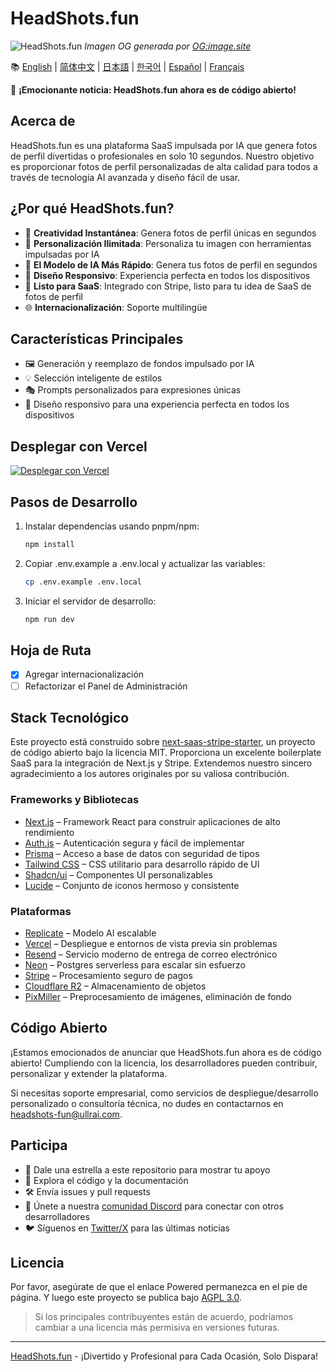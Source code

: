# HeadShots.fun

![HeadShots.fun](https://s.ogimage.site/user-cases/headshots-fun.jpg)
*Imagen OG generada por [OG:image.site](https://ogimage.site/?from=headshots-fun-github)*

📚 [English](README.md) | [简体中文](README.zh-CN.md) | [日本語](README.ja.md) | [한국어](README.ko.md) | [Español](README.es.md) | [Français](README.fr.md)

🎉 **¡Emocionante noticia: HeadShots.fun ahora es de código abierto!**

## Acerca de

HeadShots.fun es una plataforma SaaS impulsada por IA que genera fotos de perfil divertidas o profesionales en solo 10 segundos. Nuestro objetivo es proporcionar fotos de perfil personalizadas de alta calidad para todos a través de tecnología AI avanzada y diseño fácil de usar.

## ¿Por qué HeadShots.fun?

- 🎨 **Creatividad Instantánea**: Genera fotos de perfil únicas en segundos
- 🌈 **Personalización Ilimitada**: Personaliza tu imagen con herramientas impulsadas por IA
- 📸 **El Modelo de IA Más Rápido**: Genera tus fotos de perfil en segundos
- 📱 **Diseño Responsivo**: Experiencia perfecta en todos los dispositivos
- 💼 **Listo para SaaS**: Integrado con Stripe, listo para tu idea de SaaS de fotos de perfil
- 🌐 **Internacionalización**: Soporte multilingüe

## Características Principales

- 🖼️ Generación y reemplazo de fondos impulsado por IA
- 💡 Selección inteligente de estilos
- 🎭 Prompts personalizados para expresiones únicas
- 📱 Diseño responsivo para una experiencia perfecta en todos los dispositivos

## Desplegar con Vercel

[![Desplegar con Vercel](https://vercel.com/button)](https://vercel.com/new/clone?repository-url=https%3A%2F%2Fgithub.com%2FUllrAI%2FHeadShots.fun)

## Pasos de Desarrollo

1. Instalar dependencias usando pnpm/npm:
   ```bash
   npm install
   ```

2. Copiar .env.example a .env.local y actualizar las variables:
   ```bash
   cp .env.example .env.local
   ```

3. Iniciar el servidor de desarrollo:
   ```bash
   npm run dev
   ```

## Hoja de Ruta

- [x] Agregar internacionalización
- [ ] Refactorizar el Panel de Administración

## Stack Tecnológico

Este proyecto está construido sobre [next-saas-stripe-starter](https://github.com/mickasmt/next-saas-stripe-starter), un proyecto de código abierto bajo la licencia MIT. Proporciona un excelente boilerplate SaaS para la integración de Next.js y Stripe. Extendemos nuestro sincero agradecimiento a los autores originales por su valiosa contribución.

### Frameworks y Bibliotecas
- [Next.js](https://nextjs.org/?from=headshots.fun) – Framework React para construir aplicaciones de alto rendimiento
- [Auth.js](https://authjs.dev/?from=headshots.fun) – Autenticación segura y fácil de implementar
- [Prisma](https://www.prisma.io/?from=headshots.fun) – Acceso a base de datos con seguridad de tipos
- [Tailwind CSS](https://tailwindcss.com/?from=headshots.fun) – CSS utilitario para desarrollo rápido de UI
- [Shadcn/ui](https://ui.shadcn.com/?from=headshots.fun) – Componentes UI personalizables
- [Lucide](https://lucide.dev/?from=headshots.fun) – Conjunto de iconos hermoso y consistente

### Plataformas
- [Replicate](https://replicate.com/?from=headshots.fun) – Modelo AI escalable
- [Vercel](https://vercel.com/?from=headshots.fun) – Despliegue e entornos de vista previa sin problemas
- [Resend](https://resend.com/?from=headshots.fun) – Servicio moderno de entrega de correo electrónico
- [Neon](https://neon.tech/?from=headshots.fun) – Postgres serverless para escalar sin esfuerzo
- [Stripe](https://stripe.com/?from=headshots.fun) – Procesamiento seguro de pagos
- [Cloudflare R2](https://developers.cloudflare.com/r2/?from=headshots.fun) – Almacenamiento de objetos
- [PixMiller](https://pixmiller.com/?from=headshots.fun) – Preprocesamiento de imágenes, eliminación de fondo

## Código Abierto

¡Estamos emocionados de anunciar que HeadShots.fun ahora es de código abierto!
Cumpliendo con la licencia, los desarrolladores pueden contribuir, personalizar y extender la plataforma.

Si necesitas soporte empresarial, como servicios de despliegue/desarrollo personalizado o consultoría técnica, no dudes en contactarnos en headshots-fun@ullrai.com.

## Participa
- 🌟 Dale una estrella a este repositorio para mostrar tu apoyo
- 👀 Explora el código y la documentación
- 🛠️ Envía issues y pull requests
- 💬 Únete a nuestra [comunidad Discord](https://discord.gg/vdqwAcp7mf) para conectar con otros desarrolladores
- 🐦 Síguenos en [Twitter/X](https://twitter.com/ullr_ai) para las últimas noticias

## Licencia
Por favor, asegúrate de que el enlace Powered permanezca en el pie de página.
Y luego este proyecto se publica bajo [AGPL 3.0](./LICENSE.md).

> Si los principales contribuyentes están de acuerdo, podríamos cambiar a una licencia más permisiva en versiones futuras.

---
[HeadShots.fun](https://headshots.fun/?from=GitHub) - ¡Divertido y Profesional para Cada Ocasión, Solo Dispara! 
